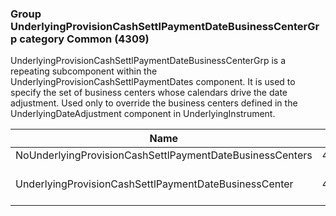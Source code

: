 ### Group UnderlyingProvisionCashSettlPaymentDateBusinessCenterGrp category Common (4309)

UnderlyingProvisionCashSettlPaymentDateBusinessCenterGrp is a repeating subcomponent within the UnderlyingProvisionCashSettlPaymentDates component. It is used to specify the set of business centers whose calendars drive the date adjustment. Used only to override the business centers defined in the UnderlyingDateAdjustment component in UnderlyingInstrument.

| Name                                                     | Tag   | Req'd | Documentation                                                                    |
|----------------------------------------------------------|-------|----------|----------------------------------------------------------------------------------|
| NoUnderlyingProvisionCashSettlPaymentDateBusinessCenters | 42180 |       |                                                                                  |
| UnderlyingProvisionCashSettlPaymentDateBusinessCenter    | 42181 |       | Required if NoUnderlyingProvisionCashSettlPaymentDateBusinessCenters(42180) > 0. |

